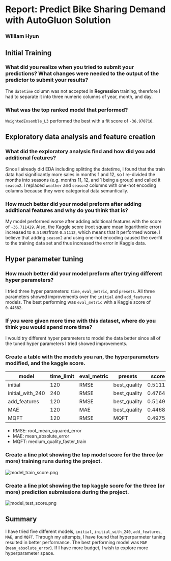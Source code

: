# Report: Predict Bike Sharing Demand with AutoGluon Solution
### William Hyun

## Initial Training
### What did you realize when you tried to submit your predictions? What changes were needed to the output of the predictor to submit your results?
The `datetime` column was not accepted in **Regression** training, therefore I had to separate it into three numeric columns of year, month, and day.

### What was the top ranked model that performed?
`WeightedEnsemble_L3` performed the best with a fit score of `-36.970716`. 

## Exploratory data analysis and feature creation
### What did the exploratory analysis find and how did you add additional features?
Since I already did EDA including splitting the datetime, I found that the train data had significantly more sales in months 1 and 12, so I re-divided the months into seasons (e.g. months 11, 12, and 1 being a group) and called it `season2`. I replaced `weather` and `season2` columns with one-hot encoding columns because they were categorical data semantically. 

### How much better did your model preform after adding additional features and why do you think that is?
My model performed worse after adding additional features with the score of `-36.711429`. 
Also, the Kaggle score (root square mean logarithmic error) increased to `0.51492`from `0.51112`, which means that it performed worse. 
I believe that adding `season2` and using one-hot encoding caused the overfit to the training data set and thus increased the error in Kaggle data. 

## Hyper parameter tuning
### How much better did your model preform after trying different hyper parameters?
I tried three hyper parameters: `time`, `eval_metric`, and `presets`.
All three parameters showed improvements over the `initial` and `add_features` models. 
The best performing was `eval_metric` with a Kaggle score of `0.44682`. 

### If you were given more time with this dataset, where do you think you would spend more time?
I would try different hyper parameters to model the data better since all of the tuned hyper parameters I tried showed improvements.  

### Create a table with the models you ran, the hyperparameters modified, and the kaggle score.
|model|time_limit|eval_metric|presets|score|
|--|--|--|--|--|
|initial|120|RMSE|best_quality|0.51112|
|initial_with_240|240|RMSE|best_quality|0.47642|
|add_features|120|RMSE|best_quality|0.51492|
|MAE|120|MAE|best_quality|0.44682|
|MQFT|120|RMSE|MQFT|0.49753|

* RMSE: root_mean_squared_error
* MAE: mean_absolute_error
* MQFT: medium_quality_faster_train

### Create a line plot showing the top model score for the three (or more) training runs during the project.

![model_train_score.png](img/model_train_score.png)

### Create a line plot showing the top kaggle score for the three (or more) prediction submissions during the project.

![model_test_score.png](img/model_test_score.png)

## Summary
I have tried five different models, `initial`, `initial_with_240`, `add_features`, `MAE`, and `MQFT`.
Through my attempts, I have found that hyperparmeter tuning resulted in better performance.
The best performing model was `MAE` (`mean_absolute_error`). 
If I have more budget, I wish to explore more hyperparameter space. 